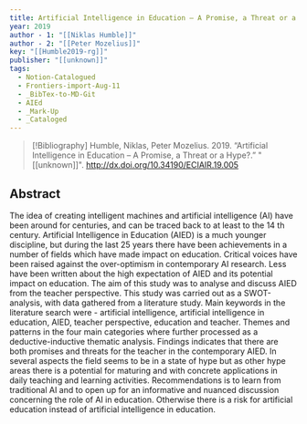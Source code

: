 ```yaml
---
title: Artificial Intelligence in Education – A Promise, a Threat or a Hype?
year: 2019
author - 1: "[[Niklas Humble]]"
author - 2: "[[Peter Mozelius]]"
key: "[[Humble2019-rg]]"
publisher: "[[unknown]]"
tags:
  - Notion-Catalogued
  - Frontiers-import-Aug-11
  - _BibTex-to-MD-Git
  - AIEd
  - _Mark-Up
  - _Cataloged
---
```


> [!Bibliography]
> Humble, Niklas, Peter Mozelius. 2019. “Artificial Intelligence in Education – A Promise, a Threat or a Hype?.” "[[unknown]]". http://dx.doi.org/10.34190/ECIAIR.19.005

## Abstract
The idea of creating intelligent machines and artificial intelligence (AI) have been around for centuries, and can be traced back to at least to the 14 th century. Artificial Intelligence in Education (AIED) is a much younger discipline, but during the last 25 years there have been achievements in a number of fields which have made impact on education. Critical voices have been raised against the over-optimism in contemporary AI research. Less have been written about the high expectation of AIED and its potential impact on education. The aim of this study was to analyse and discuss AIED from the teacher perspective. This study was carried out as a SWOT-analysis, with data gathered from a literature study. Main keywords in the literature search were -  artificial intelligence, artificial intelligence in education, AIED, teacher perspective, education and teacher. Themes and patterns in the four main categories where further processed as a deductive-inductive thematic analysis. Findings indicates that there are both promises and threats for the teacher in the contemporary AIED. In several aspects the field seems to be in a state of hype but as other hype areas there is a potential for maturing and with concrete applications in daily teaching and learning activities. Recommendations is to learn from traditional AI and to open up for an informative and nuanced discussion concerning the role of AI in education. Otherwise there is a risk for artificial education instead of artificial intelligence in education.